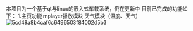 本项目为一个基于qt与linux的嵌入式车载系统，仍在更新中
目前已完成的功能如下：
1.主页功能
mplayer播放模块
天气模块（温度、天气）
![5cd49a8b4caf6c6496503f84002d5b3](https://github.com/user-attachments/assets/13df9ec5-7db6-4414-b35d-20f4f6886b6d)
